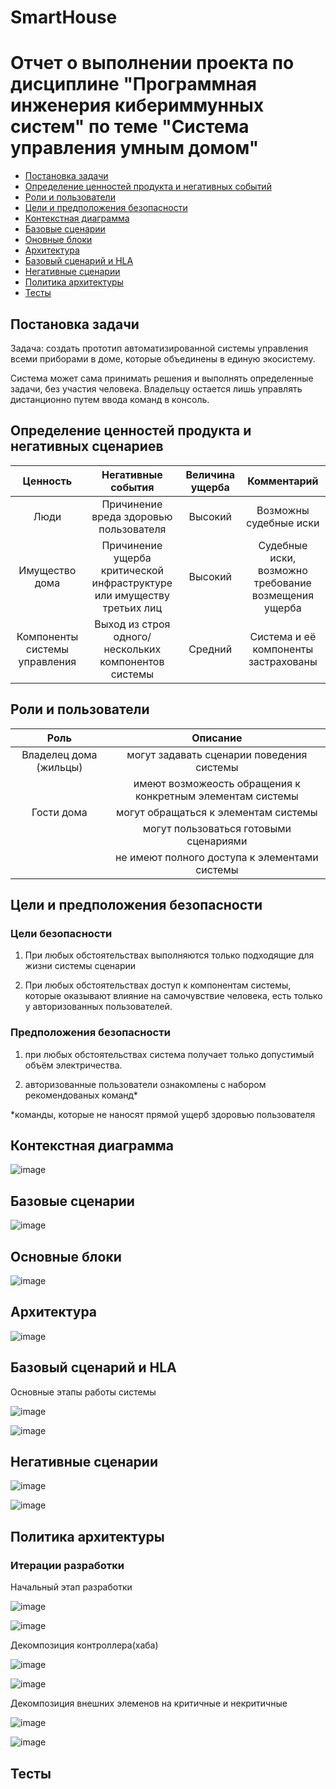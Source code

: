 # SmartHouse

# Отчет о выполнении проекта по дисциплине "Программная инженерия кибериммунных систем" по теме "Cистема управления умным домом"

- [Постановка задачи](#постановка-задачи)
- [Определение ценностей продукта и негативных событий](#определение-ценностей-продукта-и-негативных-сценариев)
- [Роли и пользователи](#роли-и-пользователи)
- [Цели и предположения безопасности](#цели-и-предположения-безопасности)
- [Контекстная диаграмма](#контекстная-диаграмма)
- [Базовые сценарии](#базовые-сценарии)
- [Оновные блоки](#основные-блоки)
- [Архитектура](#архитектура)
- [Базовый сценарий и HLA](#базовый-сценарий-и-hla)
- [Негативные сценарии](#негативные-сценарии)
- [Политика архитектуры](#политика-архитектуры)
- [Тесты](#тесты)

## Постановка задачи
Задача: создать прототип автоматизированной системы управления всеми приборами в доме, которые объединены в единую экосистему.

Система может сама принимать решения и выполнять определенные задачи, без участия человека. Владельцу остается лишь управлять дистанционно путем ввода команд в консоль.

## Определение ценностей продукта и негативных сценариев
| Ценность | Негативные события | Величина ущерба | Комментарий |
|:----------:|:----------:|:----------:|:----------:|
| Люди | Причинение вреда здоровью пользователя | Высокий | Возможны судебные иски |
| Имущество дома | Причинение ущерба критической инфраструктуре или имуществу третьих лиц | Высокий | Судебные иски, возможно требование возмещения ущерба |
| Компоненты системы управления | Выход из строя одного/нескольких компонентов системы | Средний | Система и её компоненты застрахованы |

## Роли и пользователи
| Роль | Описание |
|:----------:|:----------:|
| Владелец дома (жильцы) | могут задавать сценарии поведения системы
| |имеют возможеость обращения к конкретным элементам системы |
| Гости дома | могут обращаться к элементам системы|
||могут пользоваться готовыми сценариями|
||не имеют полного доступа к элементами системы |

## Цели и предположения безопасности
### Цели безопасности
1. При любых обстоятельствах выполняются только подходящие для жизни системы сценарии

2. При любых обстоятельствах доступ к компонентам системы, которые оказывают влияние на самочувствие человека, есть только у авторизованных пользователей.

### Предположения безопасности
1. при любых обстоятельствах система получает только допустимый объём электричества.

2. авторизованные пользователи ознакомлены с набором рекомендованых команд*

 *команды, которые не наносят прямой ущерб здоровью пользователя 

## Контекстная диаграмма
![image](https://github.com/GeorgeD615/SmartHouse/assets/91796705/7cbba2d4-4c5f-416b-b401-abd392c96106)


## Базовые сценарии
![image](https://github.com/GeorgeD615/SmartHouse/assets/91796705/93712598-9187-4619-b05c-46e1d49d897d)


## Основные блоки
![image](https://github.com/GeorgeD615/SmartHouse/assets/91796705/f3cd1567-e51b-4fdf-b875-a9eefec2734e)


## Архитектура
![image](https://github.com/GeorgeD615/SmartHouse/assets/91796705/6561a236-65c9-42d4-87e9-3459087f99b5)


## Базовый сценарий и HLA
Основные этапы работы системы

![image](https://github.com/GeorgeD615/SmartHouse/assets/91796705/5be415bb-384c-46b3-9def-4446e0162334)

![image](https://github.com/GeorgeD615/SmartHouse/assets/91796705/7487af0b-e12c-47f2-815f-f22fa0645bc8)


## Негативные сценарии
![image](https://github.com/GeorgeD615/SmartHouse/assets/91796705/f3bd289f-ba95-4437-8061-15aca7966b69)

![image](https://github.com/GeorgeD615/SmartHouse/assets/91796705/cb37220d-cc86-41fe-93d5-47c04b2c820f)


## Политика архитектуры
### Итерации разработки
Начальный этап разработки

![image](https://github.com/GeorgeD615/SmartHouse/assets/91796705/6ec0ab25-3972-4e18-8df9-d438f98631b5)

![image](https://github.com/GeorgeD615/SmartHouse/assets/91796705/ee6e081c-0aa5-473e-8da6-202ca83c81e6)


Декомпозиция контроллера(хаба)

![image](https://github.com/GeorgeD615/SmartHouse/assets/91796705/b94479df-f285-4c6d-8a5a-5c735b2a0aae)

![image](https://github.com/GeorgeD615/SmartHouse/assets/91796705/8320328b-fa14-4b8b-b4e0-8bc8174aa130)


Декомпозиция внешних элеменов на критичные и некритичные

![image](https://github.com/GeorgeD615/SmartHouse/assets/91796705/d57c1463-0839-428c-b7b7-d720dfea1969)

![image](https://github.com/GeorgeD615/SmartHouse/assets/91796705/d2773038-0706-425e-8ab1-49d90d53564c)


## Тесты
